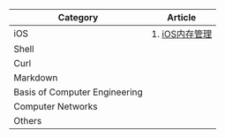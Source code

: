 | Category 	| Article 	|
|-	|-	|
| iOS 	| 1. [iOS内存管理](/iOS内存管理.md)<br> |
| Shell 	|  	|
| Curl 	|  	|
| Markdown 	|  	|
| Basis of Computer Engineering 	|  	|
| Computer Networks 	|  	|
| Others 	|  	|
